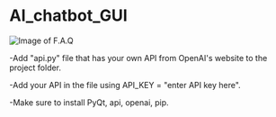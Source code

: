 # AI_chatbot_GUI

![Image of F.A.Q](https://i.imgur.com/N9pbua6.png)

-Add "api.py" file that has your own API from OpenAI's website to the project folder.

-Add your API in the file using API_KEY = "enter API key here".

-Make sure to install PyQt, api, openai, pip.